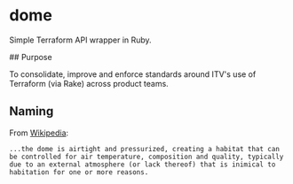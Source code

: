 # dome
Simple Terraform API wrapper in Ruby.

## Purpose

To consolidate, improve and enforce standards around ITV's use of Terraform (via Rake) across product teams.

## Naming

From [Wikipedia](https://en.wikipedia.org/wiki/Domed_city):

```
...the dome is airtight and pressurized, creating a habitat that can be controlled for air temperature, composition and quality, typically due to an external atmosphere (or lack thereof) that is inimical to habitation for one or more reasons.
```
